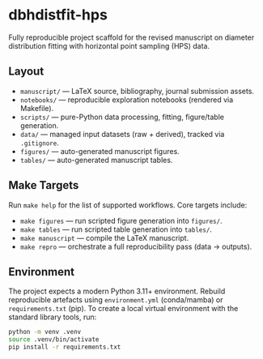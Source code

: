 # dbhdistfit-hps

Fully reproducible project scaffold for the revised manuscript on diameter
distribution fitting with horizontal point sampling (HPS) data.

## Layout

- `manuscript/` — LaTeX source, bibliography, journal submission assets.
- `notebooks/` — reproducible exploration notebooks (rendered via Makefile).
- `scripts/` — pure-Python data processing, fitting, figure/table generation.
- `data/` — managed input datasets (raw + derived), tracked via `.gitignore`.
- `figures/` — auto-generated manuscript figures.
- `tables/` — auto-generated manuscript tables.

## Make Targets

Run `make help` for the list of supported workflows. Core targets include:

- `make figures` — run scripted figure generation into `figures/`.
- `make tables` — run scripted table generation into `tables/`.
- `make manuscript` — compile the LaTeX manuscript.
- `make repro` — orchestrate a full reproducibility pass (data → outputs).

## Environment

The project expects a modern Python 3.11+ environment. Rebuild reproducible
artefacts using `environment.yml` (conda/mamba) or `requirements.txt` (pip).
To create a local virtual environment with the standard library tools, run:

```bash
python -m venv .venv
source .venv/bin/activate
pip install -r requirements.txt
```
